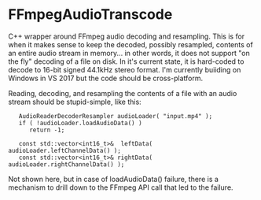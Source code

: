 # FFmpegAudioTranscode
C++ wrapper around FFmpeg audio decoding and resampling. This is for when it makes sense to keep the decoded, possibly resampled, contents of an entire audio stream in memory... in other words, it does not support "on the fly" decoding of a file on disk. In it's current state, it is hard-coded to decode to 16-bit signed 44.1kHz stereo format. I'm currently buiiding on Windows in VS 2017 but the code should be cross-platform.

Reading, decoding, and resampling the contents of a file with an audio stream should be stupid-simple, like this:
```
   AudioReaderDecoderResampler audioLoader( "input.mp4" );
   if ( !audioLoader.loadAudioData() )
      return -1;

   const std::vector<int16_t>&  leftData( audioLoader.leftChannelData() );
   const std::vector<int16_t>& rightData( audioLoader.rightChannelData() );
```

Not shown here, but in case of loadAudioData() failure, there is a mechanism to drill down to the FFmpeg API call that led to the failure.
